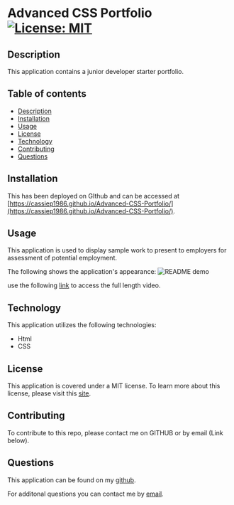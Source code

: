 # Advanced CSS Portfolio [![License: MIT](https://img.shields.io/badge/License-MIT-yellow.svg)](https://opensource.org/licenses/MIT) 

## Description
This application contains a junior developer starter portfolio.

## Table of contents
- [Description](#Description)
- [Installation](#Installation)
- [Usage](#Usage)
- [License](#License) 
- [Technology](#Technology)
- [Contributing](#Contributing)
- [Questions](#Questions)

## Installation
This has been deployed on GIthub and can be accessed at [https://cassiep1986.github.io/Advanced-CSS-Portfolio/](https://cassiep1986.github.io/Advanced-CSS-Portfolio/).

## Usage

This application is used to display sample work to present to employers for assessment of potential employment.

The following shows the application's appearance:
![README demo](./READMEDemoVideo.gif)

use the following [link](https://drive.google.com/file/d/1AbplFeh8VbFrxcDBtWqqhl8wEHe2R8lF/view) to access the full length video.


## Technology

This application utilizes the following technologies:

- Html
- CSS


## License

This application is covered under a MIT license. 
To learn more about this license, please visit this [site](https://choosealicense.com/licenses/mit/).

## Contributing
To contribute to this repo, please contact me on GITHUB or by email (Link below).

## Questions
This application can be found on my [github](https://www.github.com/cassiep1986?tab=repositories/).

For additonal questions you can contact me by [email](mailto:cassiep1986@gmail.com).

